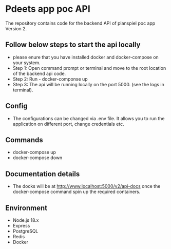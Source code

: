 
# Pdeets app poc API
The repository contains code for the backend API of planspiel poc app Version 2.

## Follow below steps to start the api locally
- please enure that you have installed docker and docker-compose on your system.
- Step 1: Open command prompt or terminal and move to the root location of the backend api code.
- Step 2: Run - docker-componse up
- Step 3: The api will be running locally on the port 5000. (see the logs in terminal).

## Config
- The configurations can be changed via .env file. It allows you to run the application on different port, change credentials etc.

## Commands
- docker-compose up
- docker-compose down

## Documentation details
- The docks will be at http://www.localhost:5000/v2/api-docs once the docker-compose command spin up the required containers.

## Environment
- Node.js 18.x
- Express
- PostgreSQL
- Redis
- Docker